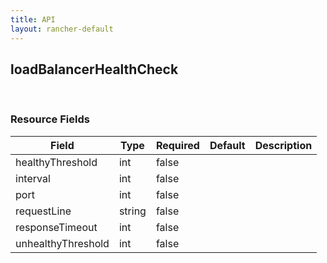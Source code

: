 ```yaml
---
title: API
layout: rancher-default
---
```


## loadBalancerHealthCheck




​​
### Resource Fields

Field | Type | Required | Default | Description
---|---|---|---|---
healthyThreshold | int | false | <no value> | 
interval | int | false | <no value> | 
port | int | false | <no value> | 
requestLine | string | false | <no value> | 
responseTimeout | int | false | <no value> | 
unhealthyThreshold | int | false | <no value> | 

